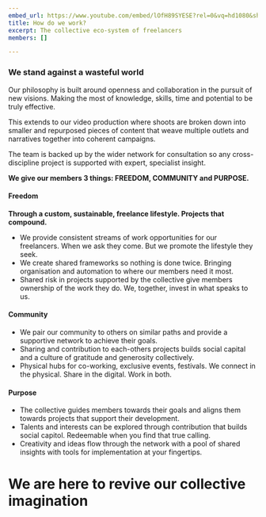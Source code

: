```yaml
---
embed_url: https://www.youtube.com/embed/lOfH89SYESE?rel=0&vq=hd1080&showinfo=0&autoplay=1
title: How do we work?
excerpt: The collective eco-system of freelancers
members: []

---
```

### We stand against a wasteful world

Our philosophy is built around openness and collaboration in the pursuit of new visions. Making the most of knowledge, skills, time and potential to be truly effective.

This extends to our video production where shoots are broken down into smaller and repurposed pieces of content that weave multiple outlets and narratives together into coherent campaigns.

The team is backed up by the wider network for consultation so any cross-discipline project is supported with expert, specialist insight.

**We give our members 3 things: FREEDOM, COMMUNITY and PURPOSE.**

#### Freedom

**Through a custom, sustainable, freelance lifestyle. Projects that compound.**

* We provide consistent streams of work opportunities for our freelancers. When we ask they come. But we promote the lifestyle they seek.
* We create shared frameworks so nothing is done twice.  Bringing organisation and automation to where our members need it most.
* Shared risk in projects supported by the collective give members ownership of the work they do. We, together, invest in what speaks to us.

#### Community

* We pair our community to others on similar paths and provide a supportive network to achieve their goals.
* Sharing and contribution to each-others projects builds social capital and a culture of gratitude and generosity collectively.
* Physical hubs for co-working, exclusive events, festivals. We connect in the physical. Share in the digital. Work in both.

#### Purpose

* The collective guides members towards their goals and aligns them towards projects that support their development.
* Talents and interests can be explored through contribution that builds social capitol. Redeemable when you find that true calling.
* Creativity and ideas flow through the network with a pool of shared insights with tools for implementation at your fingertips.

# We are here to revive our collective imagination